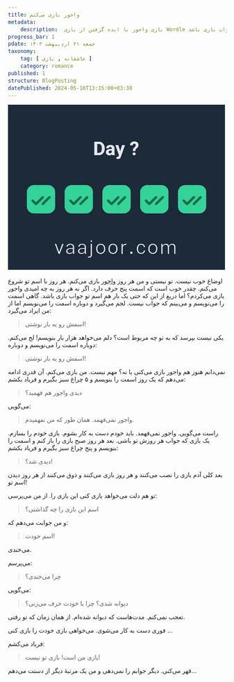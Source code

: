 ```yaml
---
title: واجور بازی می‌کنم
metadata: 
    description:  بازی واجور با ایده گرفتن از بازی Wordle ساخته شده و من هر روز آن را بازی می‌کنم تا وقتی که اسم تو جواب بازی باشد
progress_bar: 1
pdate: جمعه ۲۱ اردیبهشت ۱۴۰۳
taxonomy:
    tag: [ عاشقانه , بازی ]
    category: romance
published: 1
structure: BlogPosting
datePublished: 2024-05-10T13:15:00+03:30
---
```


![ بازی واجور با ایده گرفتن از بازی Wordle ساخته شده ](vaajoor.webp)

اوضاع خوب نیست. تو نیستی و من هر روز
[واجور](https://vaajoor.com)
بازی می‌کنم. هر روز با اسم تو شروع می‌کنم. چقدر خوب است که اسمت پنج حرف دارد. اگر نه هر روز به چه امیدی واجور بازی می‌کردم؟ اما دریغ از این که حتی یک بار هم اسم تو جواب بازی باشد. گاهی اسمت را می‌نویسم و می‌بینم که جواب نیست. لجم می‌گیرد و دوباره اسمت را می‌نویسم اما از من ایراد می‌گیرد: 

>  اسمش رو یه بار نوشتی!

یکی نیست بپرسد که به تو چه مربوط است؟ دلم می‌خواهد هزار بار بنویسم! لج‌ می‌کنم. دوباره اسمت را می‌نویسم و دوباره:

>  اسمش رو یه بار نوشتی!

نمی‌دانم هنوز هم واجور بازی می‌کنی یا نه؟ مهم نیست. من بازی می‌کنم. آن قدری ادامه می‌دهم که یک روز اسمت را بنویسم و ۵ چراغ سبز بگیرم و فریاد بکشم:

> دیدی واجور هم فهمید؟

می‌گویی:

> واجور نمی‌فهمد. همان طور که من نفهمیدم.

راست می‌گویی. واجور نمی‌فهمد. باید خودم دست به کار بشوم. بازی خودم را بسازم. یک بازی که جواب هر روزش تو باشی. بعد هر روز صبح بازی را باز کنم و اسمت را بنویسم و پنج چراغ سبز بگیرم و فریاد بکشم:

> دیدی شد؟!

بعد کلی آدم بازی را نصب می‌کنند و هر روز بازی می‌کنند و ذوق می‌کنند از هر روز دیدن اسم تو!

تو هم دلت می‌خواهد بازی کنی این بازی را. از من می‌پرسی:

> اسم این بازی را چه گذاشتی؟

و من جوابت می‌دهم که:

> اسم خودت!

می‌خندی. 

می‌پرسم: 

> چرا می‌خندی؟

می‌گویی:

> دیوانه شدی؟ چرا با خودت حرف می‌زنی؟

تعجب نمی‌کنم. مدت‌هاست که دیوانه شده‌ام. از همان زمان که تو رفتی. 

فوری دست به کار می‌شوی. می‌خواهی بازی خودت را بازی کنی ...

فریاد می‌کشم:

> بازی من است! بازی تو نیست!

قهر می‌کنی. دیگر جوابم را نمی‌دهی و من یک مرتبهٔ دیگر از دستت می‌دهم...